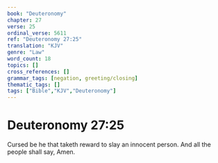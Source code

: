 ```yaml
---
book: "Deuteronomy"
chapter: 27
verse: 25
ordinal_verse: 5611
ref: "Deuteronomy 27:25"
translation: "KJV"
genre: "Law"
word_count: 18
topics: []
cross_references: []
grammar_tags: [negation, greeting/closing]
thematic_tags: []
tags: ["Bible","KJV","Deuteronomy"]
---
```


# Deuteronomy 27:25

Cursed be he that taketh reward to slay an innocent person. And all the people shall say, Amen.
